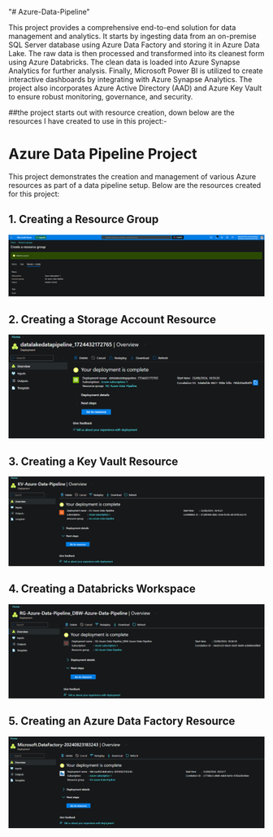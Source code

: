 "# Azure-Data-Pipeline" 

This project provides a comprehensive end-to-end solution for data management and analytics. It starts by ingesting data from an on-premise SQL Server database using Azure Data Factory and storing it in Azure Data Lake. The raw data is then processed and transformed into its cleanest form using Azure Databricks. The clean data is loaded into Azure Synapse Analytics for further analysis. Finally, Microsoft Power BI is utilized to create interactive dashboards by integrating with Azure Synapse Analytics. The project also incorporates Azure Active Directory (AAD) and Azure Key Vault to ensure robust monitoring, governance, and security.


##the project starts out with resource creation, down below are the resources I have created to use in this project:-
# Azure Data Pipeline Project

This project demonstrates the creation and management of various Azure resources as part of a data pipeline setup. Below are the resources created for this project:

## 1. Creating a Resource Group
![Creating Resource Group](https://github.com/shamsaravaiah/Azure-Data-Pipeline/blob/main/Screen%20shots/creating%20resource%20group.png)

## 2. Creating a Storage Account Resource
![Created Storage Account Resource](https://github.com/shamsaravaiah/Azure-Data-Pipeline/blob/main/Screen%20shots/created%20storage%20account%20resource.png)

## 3. Creating a Key Vault Resource
![Created Key Vault Resource](https://github.com/shamsaravaiah/Azure-Data-Pipeline/blob/main/Screen%20shots/created%20key%20vault%20resource.png)

## 4. Creating a Databricks Workspace
![Created Databricks Workspace](https://github.com/shamsaravaiah/Azure-Data-Pipeline/blob/main/Screen%20shots/created%20Databricks%20workspace.png)

## 5. Creating an Azure Data Factory Resource
![Created Azure Data Factory Resource](https://github.com/shamsaravaiah/Azure-Data-Pipeline/blob/main/Screen%20shots/created%20ADF%20resource.png)
